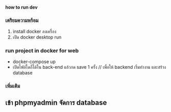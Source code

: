 #### how to run dev
### เตรียมความพร้อม
1. install docker ลงเครื่อง
2. เปิด docker desktop run

### run project in docker for web
- docker-compose up
- เปิดไฟล์ใดก็ได้ใน back-end แล้วกด save 1 ครั้ง // เพื่อให้ backend เริ่มทำงาน และสร้าง database

### เพิ่มเติม

## เข้า phpmyadmin จัดการ database


